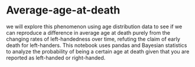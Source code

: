 # Average-age-at-death
 we will explore this phenomenon using age distribution data to see if we can reproduce a difference in average age at death purely from the changing rates of left-handedness over time, refuting the claim of early death for left-handers. This notebook uses pandas and Bayesian statistics to analyze the probability of being a certain age at death given that you are reported as left-handed or right-handed.
